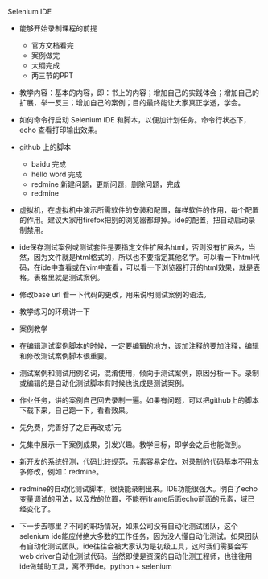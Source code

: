 Selenium IDE
* 能够开始录制课程的前提
   * 官方文档看完
   * 案例做完
   * 大纲完成
   * 两三节的PPT
* 教学内容：基本的内容，即：书上的内容；增加自己的实践体会；增加自己的扩展，举一反三；增加自己的案例；目的最终能让大家真正学透，学会。

* 如何命令行启动 Selenium IDE 和脚本，以便加计划任务。命令行状态下，echo 查看打印输出效果。
* github 上的脚本
   * baidu 完成
   * hello word 完成
   * redmine 新建问题，更新问题，删除问题，完成
   * redmine 
* 虚拟机，在虚拟机中演示所需软件的安装和配置，每样软件的作用，每个配置的作用。建议大家用firefox把别的浏览器都卸掉。ide的配置，把自动启动录制禁用。
* ide保存测试案例或测试套件是要指定文件扩展名html，否则没有扩展名，当然，因为文件就是html格式的，所以也不要指定其他名字。可以看一下html代码，在ide中查看或在vim中查看，可以看一下浏览器打开的html效果，就是表格。表格里就是测试案例。
* 修改base url 看一下代码的更改，用来说明测试案例的语法。
* 教学练习的环境讲一下
* 案例教学
* 在编辑测试案例脚本的时候，一定要编辑的地方，该加注释的要加注释，编辑和修改测试案例脚本很重要。
* 测试案例和测试用例名词，混淆使用，倾向于测试案例，原因分析一下。录制或编辑的是自动化测试脚本有时候也说成是测试案例。
* 作业任务，讲的案例自己回去录制一遍。如果有问题，可以把github上的脚本下载下来，自己跑一下，看看效果。
* 先免费，完善好了之后再改成1元
* 先集中展示一下案例成果，引发兴趣。教学目标，即学会之后也能做到。
* 新开发的系统好测，代码比较规范，元素容易定位，对录制的代码基本不用太多修改，例如：redmine。
* redmine的自动化测试脚本，很快能录制出来。IDE功能很强大。明白了echo变量调试的用法，以及放的位置，不能在iframe后面echo前面的元素，域已经变化了。
* 下一步去哪里？不同的职场情况，如果公司没有自动化测试团队，这个selenium ide能应付绝大多数的工作任务，因为没人懂自动化测试。如果团队有自动化测试团队，ide往往会被大家认为是初级工具，这时我们需要会写web driver自动化测试代码。当然即使是资深的自动化测工程师，也往往用ide做辅助工具，离不开ide。python + selenium
